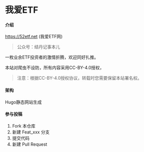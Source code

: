 # 我爱ETF

#### 介绍
https://52etf.net (我爱ETF网)
>公众号：结丹记事本儿

一枚业余ETF投资者的激情折腾，欢迎同好扎推。

本站对爬虫不设防，所有内容采用CC-BY-4.0授权，

> 注意：根据CC-BY-4.0授权协议，转载时您需要保留本站署名权。

#### 架构
Hugo静态网站生成

#### 参与投稿

1.  Fork 本仓库
2.  新建 Feat_xxx 分支
3.  提交代码
4.  新建 Pull Request